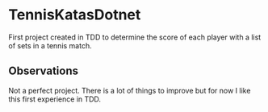 # TennisKatasDotnet
First project created in TDD to determine the score of each player with a list of sets in a tennis match.

## Observations
Not a perfect project. There is a lot of things to improve but for now I like this first experience in TDD.
